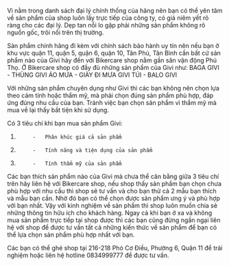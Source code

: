 Vì nằm trong danh sách đại lý chính thống của hãng nên bạn có thể yên tâm về sản phẩm của shop luôn lấy trực tiếp của công ty, có giá niêm yết rõ ràng cho các đại lý. Dẹp tan nỗi lo gặp phải những sản phẩm không rõ nguồn gốc, trôi nổi trên thị trường.

Sản phẩm chính hãng đi kèm với chính sách bảo hành uy tín nên nếu bạn ở khu vực quận 11, quận 5, quận 6, quận 10, Tân Phú, Tân Bình cần bất cứ sản phẩm nào của Givi hãy đến với Bikercare shop nằm gần sân vận động Phú Thọ.
Ở Bikercare shop có đầy đủ những sản phẩm của Givi như:
BAGA GIVI - THÙNG GIVI
ÁO MƯA - GIÀY ĐI MƯA GIVI
TÚI - BALO GIVI

Với những sản phẩm chuyên dụng như Givi thì các bạn không nên chọn lựa theo cảm tính hoặc thẩm mỹ, mà phải chọn đúng sản phẩm phù hợp, đáp ứng đúng nhu cầu của bạn. Tránh việc bạn chọn sản phẩm vì thẩm mỹ mà mua về lại thấy bất tiện khi sử dụng.

Có 3 tiêu chí khi bạn mua sản phẩm Givi:

1.          -   Phân khúc giá cả sản phẩm

2.          -   Tính năng và tiện dụng của sản phẩm

3.          -   Tính thẩm mỹ của sản phẩm

Các bạn thích sản phẩm nào của Givi mà chưa thể cân bằng giữa 3 tiêu chí trên hãy liên hệ với Bikercare shop, nếu shop thấy sản phẩm bạn chọn chưa phù hợp với nhu cầu thì shop sẽ tư vấn và cho bạn thử cả 2 mẫu bạn thích và mẫu bạn cần. Nhờ đó bạn có thể chọn được sản phẩm ưng ý và phù hợp với bạn nhất.
Vậy với kinh nghiệm về sản phẩm thì shop luôn muốn chia sẻ những thông tin hữu ích cho khách hàng. Ngay cả khi bạn ở xa và không mua sản phẩm trực tiếp tại shop được thì các bạn cũng đừng ngần ngại liên hệ với shop để được tư vấn tất cả những kiến thức về sản phẩm để bạn có thể lựa chọn sản phẩm phù hợp nhất với bạn.

Các bạn có thể ghé shop tại 216-218 Phó Cơ Điều, Phường 6, Quận 11 để trải nghiệm hoặc liên hệ hotline 0834999777 để được tư vấn.